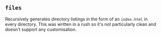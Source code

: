 ## `files`

Recursively generates directory listings in the form of an `index.html` in every directory. This was written in a rush so it's not particularly clean and doesn't support any customisation. 
